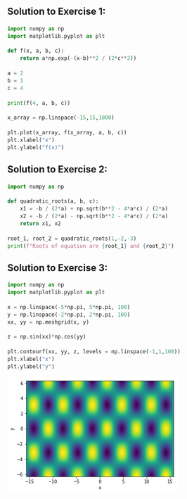 ## Solution to Exercise 1:

``` python
import numpy as np
import matplotlib.pyplot as plt

def f(x, a, b, c):
    return a*np.exp(-(x-b)**2 / (2*c**2))

a = 2
b = 1
c = 4

print(f(4, a, b, c))

x_array = np.linspace(-15,15,1000)

plt.plot(x_array, f(x_array, a, b, c))
plt.xlabel("x")
plt.ylabel("f(x)")
```

## Solution to Exercise 2:

``` python
import numpy as np

def quadratic_roots(a, b, c):
    x1 = -b / (2*a) + np.sqrt(b**2 - 4*a*c) / (2*a)
    x2 = -b / (2*a) - np.sqrt(b**2 - 4*a*c) / (2*a)
    return x1, x2

root_1, root_2 = quadratic_roots(1,-2,-3)
print(f"Roots of equation are {root_1} and {root_2}")
```

## Solution to Exercise 3:

``` python
import numpy as np
import matplotlib.pyplot as plt

x = np.linspace(-5*np.pi, 5*np.pi, 100)
y = np.linspace(-2*np.pi, 2*np.pi, 100)
xx, yy = np.meshgrid(x, y)

z = np.sin(xx)*np.cos(yy)

plt.contourf(xx, yy, z, levels = np.linspace(-1,1,100))
plt.xlabel("x")
plt.ylabel("y")
```

![Plot of sin(x)cos(y)](images/sinxcosy-plot.png)